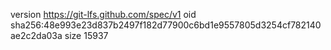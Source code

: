 version https://git-lfs.github.com/spec/v1
oid sha256:48e993e23d837b2497f182d77900c6bd1e9557805d3254cf782140ae2c2da03a
size 15937

